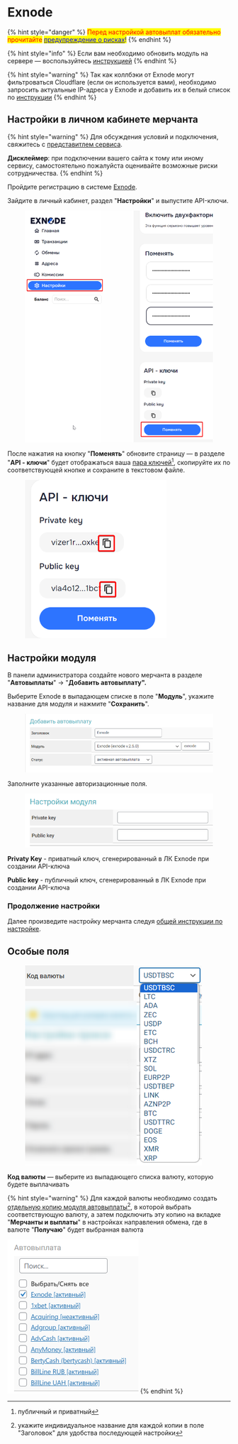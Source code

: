 # Exnode

{% hint style="danger" %}
<mark style="color:red;">Перед настройкой автовыплат обязательно прочитайте</mark> [<mark style="color:blue;">предупреждение о рисках</mark>](https://premium.gitbook.io/main/osnovnye-nastroiki/merchanty-i-avtovyplaty/avtovyplaty/preduprezhdenie-o-riskakh)<mark style="color:blue;">!</mark>
{% endhint %}

{% hint style="info" %}
Если вам необходимо обновить модуль на сервере — воспользуйтесь [инструкцией](https://premium.gitbook.io/main/osnovnye-nastroiki/faq/obnovlenie-failov-skripta-na-servere/kak-obnovit-faily-na-servere#moduli-merchantov-i-avtovyplat)
{% endhint %}

{% hint style="warning" %}
Так как коллбэки от Exnode могут фильтроваться Cloudflare (если он используется вами), необходимо запросить актуальные IP-адреса у Exnode и добавить их в белый список по [инструкции](https://premium.gitbook.io/main/osnovnye-nastroiki/faq/dobavlenie-ip-adresov-v-whitelist-v-cloudflare)
{% endhint %}

## Настройки в личном кабинете мерчанта

{% hint style="warning" %}
Для обсуждения условий и подключения, свяжитесь с [представитлем сервиса](https://t.me/exnode_crypto).

**Дисклеймер**: при подключении вашего сайта к тому или иному сервису, самостоятельно пожалуйста оценивайте возможные риски сотрудничества.
{% endhint %}

Пройдите регистрацию в системе [Exnode](https://pay.exnode.ru/).

Зайдите в личный кабинет, раздел "**Настройки**" и выпустите API-ключи.

<figure><img src="../../../.gitbook/assets/image (1373).png" alt="" width="563"><figcaption></figcaption></figure>

После нажатия на кнопку "**Поменять**" обновите страницу — в разделе "**API - ключи**" будет отображаться ваша [пара ключей](#user-content-fn-1)[^1], скопируйте их по соответствующей кнопке и сохраните в текстовом файле.

<figure><img src="../../../.gitbook/assets/image (1374).png" alt="" width="319"><figcaption></figcaption></figure>

## **Настройки модуля**

В панели администратора создайте нового мерчанта в разделе "**Автовыплаты**" -> "**Добавить автовыплату".**

Выберите Exnode в выпадающем списке в поле "**Модуль**", укажите название для модуля и нажмите "**Сохранить**".

<figure><img src="../../../.gitbook/assets/image (1375).png" alt=""><figcaption></figcaption></figure>

Заполните указанные авторизационные поля.

<figure><img src="../../../.gitbook/assets/image (1376).png" alt=""><figcaption></figcaption></figure>

**Privatу Key** - приватный ключ, сгенерированный в ЛК Exnode при создании API-ключа

**Public key** - публичный ключ, сгенерированный в ЛК Exnode при создании API-ключа

### Продолжение настройки

Далее произведите настройку мерчанта следуя [общей инструкции по настройке](https://premium.gitbook.io/rukovodstvo-polzovatelya/osnovnye-nastroiki/merchanty-i-avtovyplaty/avtovyplaty/obshie-nastroiki-merchantov-avtovyplat).

## Особые поля

<figure><img src="../../../.gitbook/assets/image (1379).png" alt=""><figcaption></figcaption></figure>

**Код валюты** — выберите из выпадающего списка валюту, которую будете выплачивать

{% hint style="warning" %}
Для каждой валюты необходимо создать [отдельную копию модуля автовыплаты](#user-content-fn-2)[^2], в которой выбрать соответствующую валюту, а затем подключить эту копию на вкладке "**Мерчанты и выплаты**" в настройках направления обмена, где в валюте "**Получаю**" будет выбранная валюта

![](<../../../.gitbook/assets/image (1380).png>)
{% endhint %}

[^1]: публичный и приватный

[^2]: укажите индивидуальное название для каждой копии в поле "Заголовок" для удобства последующей настройки

